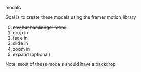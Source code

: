 modals

Goal is to create these modals using the framer motion library

0. ~~nav bar hamburger menu~~
1. drop in
2. fade in
3. slide in
4. zoom in
5. expand (optional)

Note: most of these modals should have a backdrop